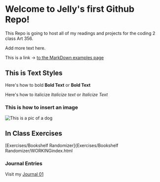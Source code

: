 # Welcome to Jelly's first Github Repo!

This Repo is going to host all of my readings and projects for the coding 2 class Art 356.

Add more text here.

This is a link -> [to the MarkDown examples page](https://docs.github.com/en/get-started/writing-on-github/getting-started-with-writing-and-formatting-on-github/basic-writing-and-formatting-syntax)

## This is Text Styles

Here's how to bold **Bold Text** or __Bold Text__

Here's how to italicize *Italicize text* or _Italicize Text_

### This is how to insert an image

![This is a pic of a dog](https://myoctocat.com/assets/images/base-octocat.svg)

## In Class Exercises

[Exercises/Bookshelf Randomizer]{Exercises/Bookshelf Randomizer/WORKINGindex.html

### Journal Entries

Visit my [Journal 01](Journal/8-26-2025-reading_assignment1.md)

